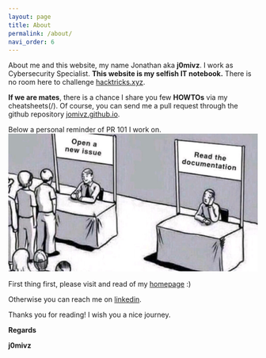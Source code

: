 ```yaml
---
layout: page
title: About
permalink: /about/
navi_order: 6
---
```


About me and this website, my name Jonathan aka **j0mivz**. I work as Cybersecurity Specialist. **This website is my selfish IT notebook.**
There is no room here to challenge [hacktricks.xyz](https://book.hacktricks.xyz).

**If we are mates**, there is a chance I share you few **HOWTOs** via my cheatsheets(/).
Of course, you can send me a pull request through the github repository [jomivz.github.io](https://github.com/jomivz/jomivz.github.io).

Below a personal reminder of PR 101 I work on.
![PR 101](/assets/images/about-gh-pull-request.jpg)

First thing first, please visit and read of my [homepage](/) :)

Otherwise you can reach me on [linkedin](https://www.linkedin.com/in/jmichelvillaz/).

Thanks you for reading! I wish you a nice journey.

**Regards**

**j0mivz**